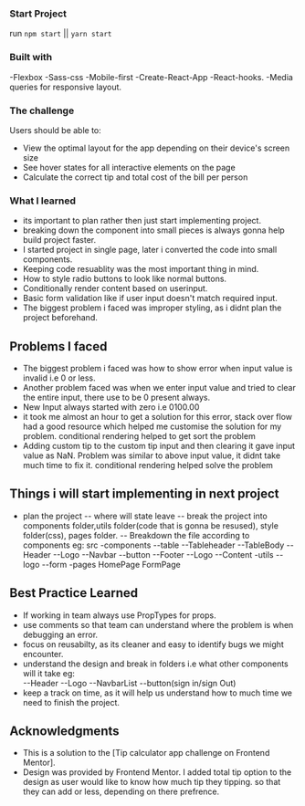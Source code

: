 ### Start Project
run `npm start` || `yarn start`

### Built with
-Flexbox
-Sass-css
-Mobile-first
-Create-React-App
-React-hooks.
-Media queries for responsive layout.


### The challenge
Users should be able to:

- View the optimal layout for the app depending on their device's screen size
- See hover states for all interactive elements on the page
- Calculate the correct tip and total cost of the bill per person


### What I learned
- its important to plan rather then just start implementing project.
- breaking down the component into small pieces is always gonna help build project faster.
- I started project in single page, later i converted the code into small components.
- Keeping code resuablity was the most important thing in mind.
- How to style radio buttons to look like normal buttons.
- Conditionally render content based on userinput.
- Basic form validation like if user input doesn't match required input.
- The biggest problem i faced was improper styling, as i didnt plan the project beforehand.

## Problems I faced
- The biggest problem i faced was how to show error when input value is invalid i.e 0 or less.
- Another problem faced was when we enter input value and tried to clear the entire input, there use to be 0 present always.
- New Input always started with zero i.e 0100.00
- it took me almost an hour to get a solution for this error, stack over flow had a good resource which helped me customise the solution for my problem. conditional rendering helped to get sort the problem
- Adding custom tip to the custom tip input and then clearing it gave input value as NaN. Problem was similar to above input value, it didnt take much time to fix it. conditional rendering helped solve the problem


## Things i will start implementing in next project
- plan the project 
  -- where will state leave
  -- break the project into components folder,utils folder(code that is gonna be resused), style folder(css), pages folder.
  -- Breakdown the file according to components eg:
  src
    -components
      --table
        --Tableheader
        --TableBody
      --Header
        --Logo
        --Navbar
        --button
      --Footer
        --Logo
        --Content
    -utils
      --logo
      --form
    -pages
      HomePage
      FormPage
      

## Best Practice Learned 
- If working in team always use PropTypes for props. 
- use comments so that team can understand where the problem is when debugging an error.
- focus on reusabilty, as its cleaner and easy to identify bugs we might encounter.
- understand the design and break in folders i.e what other components will it take eg:   
      --Header
        --Logo
        --NavbarList
        --button(sign in/sign Out)
- keep a track on time, as it will help us understand how to much time we need to finish the project. 


## Acknowledgments
- This is a solution to the [Tip calculator app challenge on Frontend Mentor].
- Design was provided by Frontend Mentor. I added total tip option to the design as user would like to know how much tip they tipping. so that they can add or less, depending on there prefrence. 
